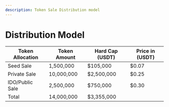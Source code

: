 ```yaml
---
description: Token Sale Distribution model
---
```


# Distribution Model

| Token Allocation | Token Amount | Hard Cap (USDT) | Price in (USDT) |
| ---------------- | ------------ | --------------- | --------------- |
| Seed Sale        | 1,500,000    | $105,000        | $0.07           |
| Private Sale     | 10,000,000   | $2,500,000      | $0.25           |
| IDO/Public Sale  | 2,500,000    | $750,000        | $0.30           |
| Total            | 14,000,000   | $3,355,000      |                 |
